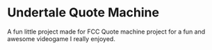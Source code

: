 # Undertale Quote Machine

A fun little project made for FCC Quote machine project for a fun and awesome videogame I really enjoyed.